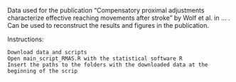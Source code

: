 Data used for the publication “Compensatory proximal adjustments characterize effective reaching movements after stroke” by Wolf et al. in ... . 
Can be used to reconstruct the results and figures in the publication.

Instructions:

    Download data and scripts
    Open main_script_RMAS.R with the statistical software R
    Insert the paths to the folders with the downloaded data at the beginning of the scrip
